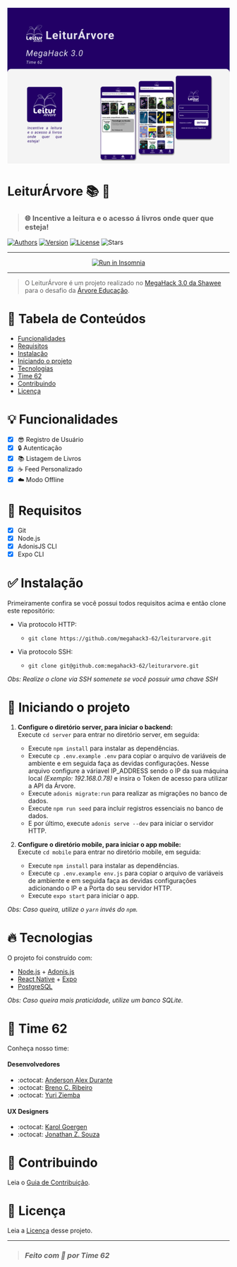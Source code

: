 ![LeiturÁrvore](./leiturarvore.png 'LeiturÁrvore')

# **LeiturÁrvore** :books: :deciduous_tree:
> ### :globe_with_meridians: Incentive a leitura e o acesso á livros onde quer que esteja!

[![Authors](https://img.shields.io/badge/authors-Yuziem14--andersonalexdurante--Brenin1991-220066?style=flat-square)](https://github.com/megahack3-62)
[![Version](https://img.shields.io/badge/version-1.0.0-220066?style=flat-square)]()
[![License](https://img.shields.io/badge/license-MIT-220066?style=flat-square)](./../LICENSE.md)
![Stars](https://img.shields.io/github/stars/megahack3-62/leiturarvore?style=social)

---

<p align="center"><a href="https://insomnia.rest/run/?label=Leitur%C3%81rvore&uri=https%3A%2F%2Fraw.githubusercontent.com%2Fmegahack3-62%2Fleiturarvore%2Fdevelop%2F.github%2Fapi-insomnia.json" target="_blank"><img src="https://insomnia.rest/images/run.svg" alt="Run in Insomnia"></a></p>

---

> O LeiturÁrvore é um projeto realizado no [MegaHack 3.0 da Shawee](https://www.megahack.com.br/) para o desafio da [Árvore Educação](https://arvoreeducacao.com.br/).

# :pushpin: Tabela de Conteúdos
- [Funcionalidades](#bulb-funcionalidades)
- [Requisitos](#construction-requisitos)
- [Instalação](#white_check_mark-instalação)
- [Iniciando o projeto](#rocket-iniciando-o-projeto)
- [Tecnologias](#fire-tecnologias)
- [Time 62](#pray-time-62)
- [Contribuindo](#robot-contribuindo)
- [Licença](#scroll-licença)

# :bulb: Funcionalidades
- [X] :sunglasses: Registro de Usuário
- [X] :lock: Autenticação
- [X] :books: Listagem de Livros
- [X] :coffee: Feed Personalizado
- [X] :cloud: Modo Offline

# :construction: Requisitos
- [X] Git
- [X] Node.js
- [X] AdonisJS CLI
- [X] Expo CLI

# :white_check_mark: Instalação
Primeiramente confira se você possui todos requisitos acima e então clone este repositório:

- Via protocolo HTTP:
  - `git clone https://github.com/megahack3-62/leiturarvore.git`

- Via protocolo SSH:
  - `git clone git@github.com:megahack3-62/leiturarvore.git`
  
_Obs: Realize o clone via SSH somenete se você possuir uma chave SSH_

# :rocket: Iniciando o projeto
1. **Configure o diretório server, para iniciar o backend:** \
  Execute `cd server` para entrar no diretório server, em seguida:
    - Execute `npm install` para instalar as dependências.
    - Execute `cp .env.example .env` para copiar o arquivo de variáveis de ambiente e em seguida faça as devidas configurações. Nesse arquivo configure a váriavel IP_ADDRESS sendo o IP da sua máquina local _(Exemplo: 192.168.0.78)_ e insira o Token de acesso para utilizar a API da Árvore.
    - Execute `adonis migrate:run` para realizar as migrações no banco de dados.
    - Execute `npm run seed` para incluir registros essenciais no banco de dados.
    - E por último, execute `adonis serve --dev` para iniciar o servidor HTTP.
  
2. **Configure o diretório mobile, para iniciar o app mobile:** \
  Execute `cd mobile` para entrar no diretório mobile, em seguida:
    - Execute `npm install` para instalar as dependências.
    - Execute `cp .env.example env.js` para copiar o arquivo de variáveis de ambiente e em seguida faça as devidas configurações adicionando o IP e a Porta do seu servidor HTTP.
    - Execute `expo start` para iniciar o app.

_Obs: Caso queira, utilize o `yarn` invés do `npm`._

# :fire: Tecnologias
O projeto foi construído com:

- [Node.js](https://nodejs.org/en/) + [Adonis.js](http://adonisjs.com/)
- [React Native](https://reactnative.dev/) + [Expo](https://expo.io/)
- [PostgreSQL](https://www.postgresql.org/)

_Obs: Caso queira mais praticidade, utilize um banco SQLite._

# :pray: Time 62
Conheça nosso time:

#### Desenvolvedores
- :octocat: [Anderson Alex Durante](https://github.com/andersonalexdurante)
- :octocat: [Breno C. Ribeiro](https://github.com/Brenin1991)
- :octocat: [Yuri Ziemba](https://github.com/yuziem14)

#### UX Designers
- :octocat: [Karol Goergen](https://www.behance.net/InovaDesignBR)
- :octocat: [Jonathan Z. Souza](https://www.behance.net/InovaDesignBR)

# :robot: Contribuindo
Leia o [Guia de Contribuição](CONTRIBUTING-pt.md).

# :scroll: Licença
Leia a [Licença](./../LICENSE.md) desse projeto.

---

> ### _Feito com :purple_heart: por Time 62_